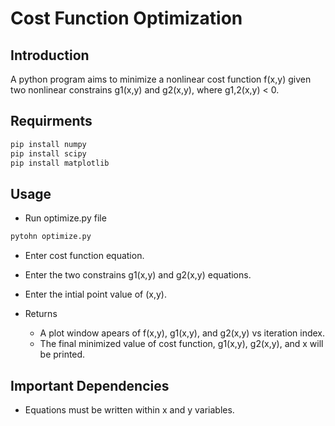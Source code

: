 # Cost Function Optimization

## Introduction

A python program aims to minimize a nonlinear cost function f(x,y) given two nonlinear constrains g1(x,y) and g2(x,y), where g1,2(x,y) < 0.

## Requirments

```python
pip install numpy
pip install scipy
pip install matplotlib
```

## Usage

* Run optimize.py file

```python
pytohn optimize.py
```

* Enter cost function equation.
* Enter the two constrains g1(x,y) and g2(x,y) equations.
* Enter the intial point value of (x,y).

* Returns
    * A plot window apears of f(x,y), g1(x,y), and g2(x,y) vs iteration index.
    * The final minimized value of cost function, g1(x,y), g2(x,y), and x will be printed.

## Important Dependencies

* Equations must be written within x and y variables.